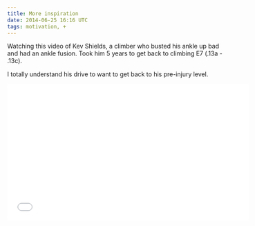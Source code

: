 ```yaml
---
title: More inspiration
date: 2014-06-25 16:16 UTC
tags: motivation, +
---
```


Watching this video of Kev Shields, a climber who busted his ankle up bad and had an ankle fusion. Took him 5 years to get back to climbing E7 (.13a - .13c).

I totally understand his drive to want to get back to his pre-injury level.

<iframe width="560" height="315" src="//www.youtube.com/embed/FjfqpE0YEOk?list=UUhcmKGMMMemwb291yVEtXHA" frameborder="0" allowfullscreen></iframe>
